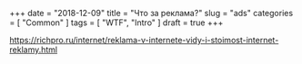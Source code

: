 +++
date = "2018-12-09"
title = "Что за реклама?"
slug = "ads"
categories = [ "Common" ]
tags = [ "WTF", "Intro" ]
draft = true
+++

https://richpro.ru/internet/reklama-v-internete-vidy-i-stoimost-internet-reklamy.html